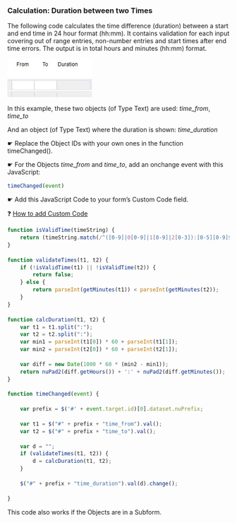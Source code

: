 ### Calculation: Duration between two Times

The following code calculates the time difference (duration) between a start and end time in 24 hour format (hh:mm). 
It contains validation for each input covering out of range entries, non-number entries and start times after end time errors. 
The output is in total hours and minutes (hh:mm) format. 


<p align="left">
  <img src="screenshots/calc_time_duration.gif">
</p>


In this example, these two objects (of Type Text) are used: *time_from*, *time_to*

And an object (of Type Text) where the duration is shown: *time_duration*

☛  Replace the Object IDs with your own ones in the function timeChanged().

☛  For the Objects *time_from* and *time_to*, add an onchange event with this JavaScript:

```javascript
timeChanged(event)
```

☛ Add this JavaScript Code to your form’s Custom Code field. 

❓ [How to add Custom Code](/common/form_add_custom_code_javascript.gif)

```javascript
function isValidTime(timeString) {
    return (timeString.match(/^([0-9]|0[0-9]|1[0-9]|2[0-3]):[0-5][0-9]$/));
}

function validateTimes(t1, t2) {
    if (!isValidTime(t1) || !isValidTime(t2)) {
        return false;
    } else {
        return parseInt(getMinutes(t1)) < parseInt(getMinutes(t2));
    }
}

function calcDuration(t1, t2) {
    var t1 = t1.split(":");
    var t2 = t2.split(":");
    var min1 = parseInt(t1[0]) * 60 + parseInt(t1[1]);
    var min2 = parseInt(t2[0]) * 60 + parseInt(t2[1]);

    var diff = new Date(1000 * 60 * (min2 - min1));
    return nuPad2(diff.getHours()) + ':' + nuPad2(diff.getMinutes());
}

function timeChanged(event) {

    var prefix = $('#' + event.target.id)[0].dataset.nuPrefix;

    var t1 = $("#" + prefix + "time_from").val();
    var t2 = $("#" + prefix + "time_to").val();

    var d = "";
    if (validateTimes(t1, t2)) {
        d = calcDuration(t1, t2);
    }

    $("#" + prefix + "time_duration").val(d).change();

}
```


This code also works if the Objects are in a Subform.
